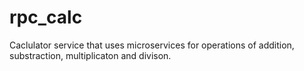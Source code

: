 # rpc_calc
Caclulator service that uses microservices for operations of addition, substraction, multiplicaton and divison.
